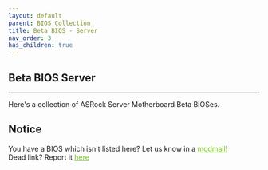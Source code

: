```yaml
---
layout: default
parent: BIOS Collection
title: Beta BIOS - Server
nav_order: 3
has_children: true
---
```

## Beta BIOS Server

***

Here's a collection of ASRock Server Motherboard Beta BIOSes.

## Notice
You have a BIOS which isn't listed here? Let us know in a <a style="color:#79bd28" href="https://www.reddit.com/message/compose?to=%2Fr%2FASRock" target="_blank">modmail!</a>  
Dead link? Report it <a style="color:#79bd28" href="https://forms.gle/ApqAN72vS6sxzFnm7" target="_blank">here</a>  

